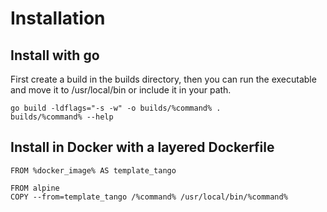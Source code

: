 # Installation

## Install with go

First create a build in the builds directory, then you can run the executable and move it to
/usr/local/bin or include it in your path.

```
go build -ldflags="-s -w" -o builds/%command% .
builds/%command% --help
```

## Install in Docker with a layered Dockerfile

```
FROM %docker_image% AS template_tango

FROM alpine
COPY --from=template_tango /%command% /usr/local/bin/%command%
```